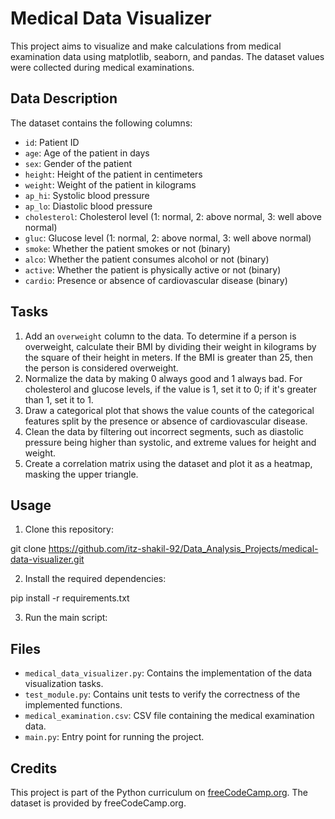 # Medical Data Visualizer

This project aims to visualize and make calculations from medical examination data using matplotlib, seaborn, and pandas. The dataset values were collected during medical examinations.

## Data Description

The dataset contains the following columns:

- `id`: Patient ID
- `age`: Age of the patient in days
- `sex`: Gender of the patient
- `height`: Height of the patient in centimeters
- `weight`: Weight of the patient in kilograms
- `ap_hi`: Systolic blood pressure
- `ap_lo`: Diastolic blood pressure
- `cholesterol`: Cholesterol level (1: normal, 2: above normal, 3: well above normal)
- `gluc`: Glucose level (1: normal, 2: above normal, 3: well above normal)
- `smoke`: Whether the patient smokes or not (binary)
- `alco`: Whether the patient consumes alcohol or not (binary)
- `active`: Whether the patient is physically active or not (binary)
- `cardio`: Presence or absence of cardiovascular disease (binary)

## Tasks

1. Add an `overweight` column to the data. To determine if a person is overweight, calculate their BMI by dividing their weight in kilograms by the square of their height in meters. If the BMI is greater than 25, then the person is considered overweight.
2. Normalize the data by making 0 always good and 1 always bad. For cholesterol and glucose levels, if the value is 1, set it to 0; if it's greater than 1, set it to 1.
3. Draw a categorical plot that shows the value counts of the categorical features split by the presence or absence of cardiovascular disease.
4. Clean the data by filtering out incorrect segments, such as diastolic pressure being higher than systolic, and extreme values for height and weight.
5. Create a correlation matrix using the dataset and plot it as a heatmap, masking the upper triangle.

## Usage

1. Clone this repository:

git clone https://github.com/itz-shakil-92/Data_Analysis_Projects/medical-data-visualizer.git


2. Install the required dependencies:

pip install -r requirements.txt


3. Run the main script:


## Files

- `medical_data_visualizer.py`: Contains the implementation of the data visualization tasks.
- `test_module.py`: Contains unit tests to verify the correctness of the implemented functions.
- `medical_examination.csv`: CSV file containing the medical examination data.
- `main.py`: Entry point for running the project.

## Credits

This project is part of the Python curriculum on [freeCodeCamp.org](https://www.freecodecamp.org/). The dataset is provided by freeCodeCamp.org.
